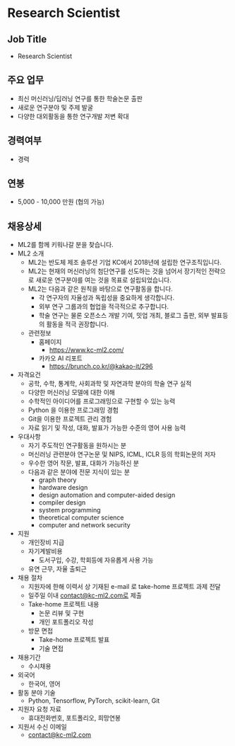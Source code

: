# Research Scientist
## Job Title
* Research Scientist
## 주요 업무
* 최신 머신러닝/딥러닝 연구를 통한 학술논문 출판
* 새로운 연구분야 및 주제 발굴
* 다양한 대외활동을 통한 연구개발 저변 확대
## 경력여부
* 경력
## 연봉
* 5,000 - 10,000 만원 (협의 가능)
## 채용상세
* ML2를 함께 키워나갈 분을 찾습니다.
* ML2 소개
  * ML2는 반도체 제조 솔루션 기업 KC에서 2018년에 설립한 연구조직입니다.
  * ML2는 현재의 머신러닝의 첨단연구를 선도하는 것을 넘어서 장기적인 전략으로 새로운 연구분야를 여는 것을 목표로 설립되었습니다.
  * ML2는 다음과 같은 원칙을 바탕으로 연구활동을 합니다.
    * 각 연구자의 자율성과 독립성을 중요하게 생각합니다.
    * 외부 연구 그룹과의 협업을 적극적으로 추구합니다.
    * 학술 연구는 물론 오픈소스 개발 기여, 밋업 개최, 블로그 출판, 외부 발표등의 활동을 적극 권장합니다.
  * 관련정보
    * 홈페이지
      * https://www.kc-ml2.com/
    * 카카오 AI 리포트
      * https://brunch.co.kr/@kakao-it/296
* 자격요건
  * 공학, 수학, 통계학, 사회과학 및 자연과학 분야의 학술 연구 실적
  * 다양한 머신러닝 모델에 대한 이해 
  * 수학적인 아이디어를 프로그래밍으로 구현할 수 있는 능력
  * Python 을 이용한 프로그래밍 경험
  * Git을 이용한 프로젝트 관리 경험
  * 자료 읽기 및 작성, 대화, 발표가 가능한 수준의 영어 사용 능력
* 우대사항
  * 자기 주도적인 연구활동을 원하시는 분
  * 머신러닝 관련분야 연구논문 및 NIPS, ICML, ICLR 등의 학회논문의 저자
  * 우수한 영어 작문, 발표, 대화가 가능하신 분
  * 다음과 같은 분야에 전문 지식이 있는 분
    * graph theory
    * hardware design
    * design automation and computer-aided design
    * compiler design
    * system programming
    * theoretical computer science
    * computer and network security
* 지원
  * 개인장비 지급
  * 자기계발비용
    * 도서구입, 수강, 학회등에 자유롭게 사용 가능
  * 유연 근무, 자율 출퇴근
* 채용 절차
  * 지원자에 한해 이력서 상 기재된 e-mail 로 take-home 프로젝트 과제 전달  
  * 일주일 이내 contact@kc-ml2.com로 제출
  * Take-home 프로젝트 내용
    * 논문 리뷰 및  구현
    * 개인 포트폴리오 작성
  * 방문 면접
    * Take-home 프로젝트 발표
    * 기술 면접
* 채용기간
  * 수시채용
* 외국어
  * 한국어, 영어
* 활동 분야 기술
  * Python, Tensorflow, PyTorch, scikit-learn, Git
* 지원자 요청 자료
  * 휴대전화번호, 포트폴리오, 희망연봉
* 지원서 수신 이메일
  * contact@kc-ml2.com
